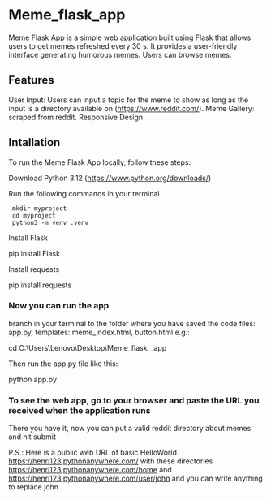 # Meme_flask_app

Meme Flask App is a simple web application built using Flask that allows users to get memes refreshed every 30 s. It provides a user-friendly interface generating humorous 
memes. Users can browse memes.

## Features

User Input: Users can input a topic for the meme to show as long as the input is a directory available on (https://www.reddit.com/). 
Meme Gallery: scraped from reddit.
Responsive Design

## Intallation

To run the Meme Flask App locally, follow these steps:

Download Python 3.12 (https://www.python.org/downloads/)

Run the following commands in your terminal

     mkdir myproject
     cd myproject
     python3 -m venv .venv



Install Flask

pip install Flask

Install requests 

pip install requests


### Now you can run the app

branch in your terminal to the folder where you have saved the code files: app.py, templates: meme_index.html, button.html
e.g.:

cd C:\Users\Lenovo\Desktop\Meme_flask__app

Then run the app.py file like this:

python app.py

### To see the web app, go to your browser and paste the URL you received when the application runs
There you have it, now you can put a valid reddit directory about memes and hit submit

P.S.: Here is a public web URL of basic HelloWorld 
https://henri123.pythonanywhere.com/
with these directories
https://henri123.pythonanywhere.com/home and 
https://henri123.pythonanywhere.com/user/john  and you can write anything to replace john 

  
